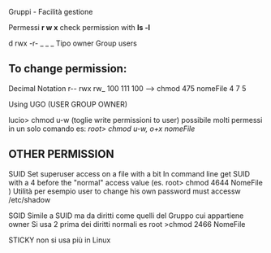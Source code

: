 
Gruppi - Facilità gestione

Permessi **r w x**
check permission with **ls -l**

d       rwx     -r-       _ _ _
Tipo owner Group users

## To change permission:

Decimal Notation
r--  rwx  rw_ 
100 111 100    --> chmod 475  nomeFile
4      7     5

Using UGO (USER GROUP OWNER)

lucio> chmod u-w (toglie write permissioni to user)
possibile molti permessi in un solo comando es:
*root> chmod u-w, o+x nomeFile*

## OTHER PERMISSION
 SUID 
 Set superuser access on a file with a bit 
 In command line get SUID with a 4 before the "normal" access value 
(es. root> chmod 4644 NomeFile )
Utilità per esempio user to change his own password must accessw /etc/shadow 

SGID 
Simile a SUID ma da diritti come quelli del Gruppo cui appartiene owner 
Si usa 2 prima dei diritti normali
es root >chmod 2466 NomeFile

STICKY 
non si usa più in Linux